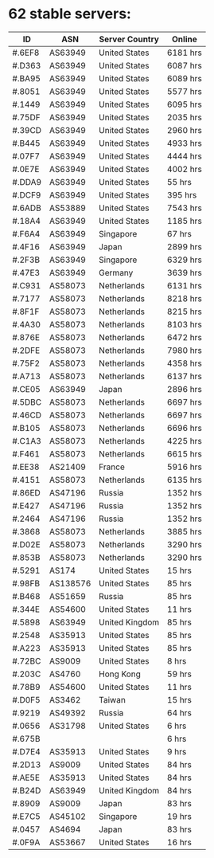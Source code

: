 # 62 stable servers:

| ID | ASN | Server Country | Online |
| ------ | ------ | ------ | ------ |
| #.6EF8 | AS63949 | United States | 6181 hrs |
| #.D363 | AS63949 | United States | 6087 hrs |
| #.BA95 | AS63949 | United States | 6089 hrs |
| #.8051 | AS63949 | United States | 5577 hrs |
| #.1449 | AS63949 | United States | 6095 hrs |
| #.75DF | AS63949 | United States | 2035 hrs |
| #.39CD | AS63949 | United States | 2960 hrs |
| #.B445 | AS63949 | United States | 4933 hrs |
| #.07F7 | AS63949 | United States | 4444 hrs |
| #.0E7E | AS63949 | United States | 4002 hrs |
| #.DDA9 | AS63949 | United States | 55 hrs |
| #.DCF9 | AS63949 | United States | 395 hrs |
| #.6ADB | AS53889 | United States | 7543 hrs |
| #.18A4 | AS63949 | United States | 1185 hrs |
| #.F6A4 | AS63949 | Singapore | 67 hrs |
| #.4F16 | AS63949 | Japan | 2899 hrs |
| #.2F3B | AS63949 | Singapore | 6329 hrs |
| #.47E3 | AS63949 | Germany | 3639 hrs |
| #.C931 | AS58073 | Netherlands | 6131 hrs |
| #.7177 | AS58073 | Netherlands | 8218 hrs |
| #.8F1F | AS58073 | Netherlands | 8215 hrs |
| #.4A30 | AS58073 | Netherlands | 8103 hrs |
| #.876E | AS58073 | Netherlands | 6472 hrs |
| #.2DFE | AS58073 | Netherlands | 7980 hrs |
| #.75F2 | AS58073 | Netherlands | 4358 hrs |
| #.A713 | AS58073 | Netherlands | 6137 hrs |
| #.CE05 | AS63949 | Japan | 2896 hrs |
| #.5DBC | AS58073 | Netherlands | 6697 hrs |
| #.46CD | AS58073 | Netherlands | 6697 hrs |
| #.B105 | AS58073 | Netherlands | 6696 hrs |
| #.C1A3 | AS58073 | Netherlands | 4225 hrs |
| #.F461 | AS58073 | Netherlands | 6615 hrs |
| #.EE38 | AS21409 | France | 5916 hrs |
| #.4151 | AS58073 | Netherlands | 6135 hrs |
| #.86ED | AS47196 | Russia | 1352 hrs |
| #.E427 | AS47196 | Russia | 1352 hrs |
| #.2464 | AS47196 | Russia | 1352 hrs |
| #.3868 | AS58073 | Netherlands | 3885 hrs |
| #.D02E | AS58073 | Netherlands | 3290 hrs |
| #.853B | AS58073 | Netherlands | 3290 hrs |
| #.5291 | AS174 | United States | 15 hrs |
| #.98FB | AS138576 | United States | 85 hrs |
| #.B468 | AS51659 | Russia | 85 hrs |
| #.344E | AS54600 | United States | 11 hrs |
| #.5898 | AS63949 | United Kingdom | 85 hrs |
| #.2548 | AS35913 | United States | 85 hrs |
| #.A223 | AS35913 | United States | 85 hrs |
| #.72BC | AS9009 | United States | 8 hrs |
| #.203C | AS4760 | Hong Kong | 59 hrs |
| #.78B9 | AS54600 | United States | 11 hrs |
| #.D0F5 | AS3462 | Taiwan | 15 hrs |
| #.9219 | AS49392 | Russia | 64 hrs |
| #.0656 | AS31798 | United States | 6 hrs |
| #.675B |  |  | 6 hrs |
| #.D7E4 | AS35913 | United States | 9 hrs |
| #.2D13 | AS9009 | United States | 84 hrs |
| #.AE5E | AS35913 | United States | 84 hrs |
| #.B24D | AS63949 | United Kingdom | 84 hrs |
| #.8909 | AS9009 | Japan | 83 hrs |
| #.E7C5 | AS45102 | Singapore | 19 hrs |
| #.0457 | AS4694 | Japan | 83 hrs |
| #.0F9A | AS53667 | United States | 16 hrs |


